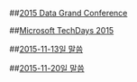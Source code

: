 ##[2015 Data Grand Conference](https://github.com/DevStarSJ/Study/tree/master/Blog/Conference/2015/DGC.md)

##[Microsoft TechDays 2015](https://github.com/DevStarSJ/Study/tree/master/Blog/Conference/2015/TechDays2015.md)

##[2015-11-13일 말씀](https://github.com/DevStarSJ/Study/tree/master/Blog/Conference/2015/2015-11-13_Training.md)

##[2015-11-20일 말씀](https://github.com/DevStarSJ/Study/tree/master/Blog/Conference/2015/2015-11-20_Training.md)
